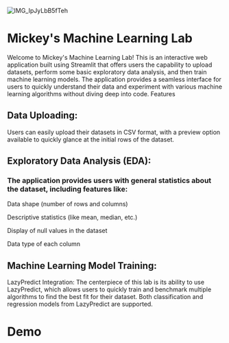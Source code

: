 ![IMG_IpJyLbB5fTeh](https://github.com/marcusdjr/disney/assets/31329300/a5462b5e-c803-446a-87a3-39ebbd6ba850)



# Mickey's Machine Learning Lab

Welcome to Mickey's Machine Learning Lab! This is an interactive web application built using Streamlit that offers users the capability to upload datasets, perform some basic exploratory data analysis, and then train machine learning models. The application provides a seamless interface for users to quickly understand their data and experiment with various machine learning algorithms without diving deep into code.
Features

## Data Uploading:
Users can easily upload their datasets in CSV format, with a preview option available to quickly glance at the initial rows of the dataset.

## Exploratory Data Analysis (EDA):
### The application provides users with general statistics about the dataset, including features like:
Data shape (number of rows and columns)

Descriptive statistics (like mean, median, etc.)

Display of null values in the dataset

Data type of each column

## Machine Learning Model Training:
LazyPredict Integration: The centerpiece of this lab is its ability to use LazyPredict, which allows users to quickly train and benchmark multiple algorithms to find the best fit for their dataset. Both classification and regression models from LazyPredict are supported.
        

# Demo

